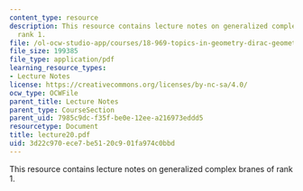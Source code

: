 ```yaml
---
content_type: resource
description: This resource contains lecture notes on generalized complex branes of
  rank 1.
file: /ol-ocw-studio-app/courses/18-969-topics-in-geometry-dirac-geometry-fall-2006/3d22c970ece7be5120c901fa974c0bbd_lecture20.pdf
file_size: 199385
file_type: application/pdf
learning_resource_types:
- Lecture Notes
license: https://creativecommons.org/licenses/by-nc-sa/4.0/
ocw_type: OCWFile
parent_title: Lecture Notes
parent_type: CourseSection
parent_uid: 7985c9dc-f35f-be0e-12ee-a216973eddd5
resourcetype: Document
title: lecture20.pdf
uid: 3d22c970-ece7-be51-20c9-01fa974c0bbd
---
```

This resource contains lecture notes on generalized complex branes of rank 1.